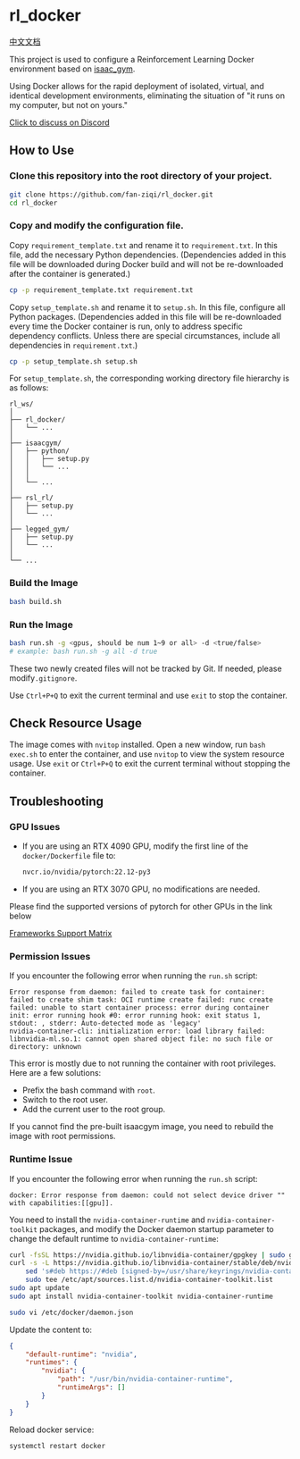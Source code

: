 # rl_docker

[中文文档](README_CN.md)

This project is used to configure a Reinforcement Learning Docker environment based on [isaac_gym](https://developer.nvidia.com/isaac-gym).

Using Docker allows for the rapid deployment of isolated, virtual, and identical development environments, eliminating the situation of "it runs on my computer, but not on yours."

[Click to discuss on Discord](https://discord.gg/vmVjkhVugU)

## How to Use

### Clone this repository into the root directory of your project.

```bash
git clone https://github.com/fan-ziqi/rl_docker.git
cd rl_docker
```

### Copy and modify the configuration file.

Copy `requirement_template.txt` and rename it to `requirement.txt`. In this file, add the necessary Python dependencies. (Dependencies added in this file will be downloaded during Docker build and will not be re-downloaded after the container is generated.)

```bash
cp -p requirement_template.txt requirement.txt
```

Copy `setup_template.sh` and rename it to `setup.sh`. In this file, configure all Python packages. (Dependencies added in this file will be re-downloaded every time the Docker container is run, only to address specific dependency conflicts. Unless there are special circumstances, include all dependencies in `requirement.txt`.)

```bash
cp -p setup_template.sh setup.sh
```

For `setup_template.sh`, the corresponding working directory file hierarchy is as follows:

```
rl_ws/
│
├── rl_docker/
│   └── ...
│
├── isaacgym/
│   ├── python/
│   │   ├── setup.py
│   │   └── ...
│   │
│   └── ...
│
├── rsl_rl/
│   ├── setup.py
│   └── ...
│
├── legged_gym/
│   ├── setup.py
│   └── ...
│
└── ...
```

### Build the Image

```bash
bash build.sh
```

### Run the Image

```bash
bash run.sh -g <gpus, should be num 1~9 or all> -d <true/false>
# example: bash run.sh -g all -d true
```

These two newly created files will not be tracked by Git. If needed, please modify`.gitignore`.

Use `Ctrl+P+Q` to exit the current terminal and use `exit` to stop the container.

## Check Resource Usage

The image comes with `nvitop` installed. Open a new window, run `bash exec.sh` to enter the container, and use `nvitop` to view the system resource usage. Use `exit` or `Ctrl+P+Q` to exit the current terminal without stopping the container.

## Troubleshooting

### GPU Issues

* If you are using an RTX 4090 GPU, modify the first line of the `docker/Dockerfile` file to:

  ```dockerfile
  nvcr.io/nvidia/pytorch:22.12-py3
  ```

* If you are using an RTX 3070 GPU, no modifications are needed.

Please find the supported versions of pytorch for other GPUs in the link below

[Frameworks Support Matrix](https://docs.nvidia.com/deeplearning/frameworks/support-matrix/index.html)

### Permission Issues

If you encounter the following error when running the `run.sh` script:

```
Error response from daemon: failed to create task for container: failed to create shim task: OCI runtime create failed: runc create failed: unable to start container process: error during container init: error running hook #0: error running hook: exit status 1, stdout: , stderr: Auto-detected mode as 'legacy'
nvidia-container-cli: initialization error: load library failed: libnvidia-ml.so.1: cannot open shared object file: no such file or directory: unknown
```

This error is mostly due to not running the container with root privileges. Here are a few solutions:

* Prefix the bash command with `root`.
* Switch to the root user.
* Add the current user to the root group.

If you cannot find the pre-built isaacgym image, you need to rebuild the image with root permissions.

### Runtime Issue

If you encounter the following error when running the `run.sh` script:

```
docker: Error response from daemon: could not select device driver "" with capabilities:[[gpu]].
```

You need to install the `nvidia-container-runtime` and `nvidia-container-toolkit` packages, and modify the Docker daemon startup parameter to change the default runtime to `nvidia-container-runtime`:

```bash
curl -fsSL https://nvidia.github.io/libnvidia-container/gpgkey | sudo gpg --dearmor -o /usr/share/keyrings/nvidia-container-toolkit-keyring.gpg
curl -s -L https://nvidia.github.io/libnvidia-container/stable/deb/nvidia-container-toolkit.list | \
    sed 's#deb https://#deb [signed-by=/usr/share/keyrings/nvidia-container-toolkit-keyring.gpg] https://#g' | \
    sudo tee /etc/apt/sources.list.d/nvidia-container-toolkit.list
sudo apt update
sudo apt install nvidia-container-toolkit nvidia-container-runtime
```

```bash
sudo vi /etc/docker/daemon.json
```

Update the content to:

```json
{
    "default-runtime": "nvidia",
    "runtimes": {
        "nvidia": {
            "path": "/usr/bin/nvidia-container-runtime",
            "runtimeArgs": []
        }
    }
}
```

Reload docker service:

```bash
systemctl restart docker
```

